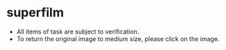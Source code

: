 # superfilm

* All items of task are subject to verification.
* To return the original image to medium size, please click on the image.
